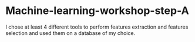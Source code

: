 # Machine-learning-workshop-step-A
I chose at least 4 different tools to perform features extraction and features selection and used them on a database of my choice.
